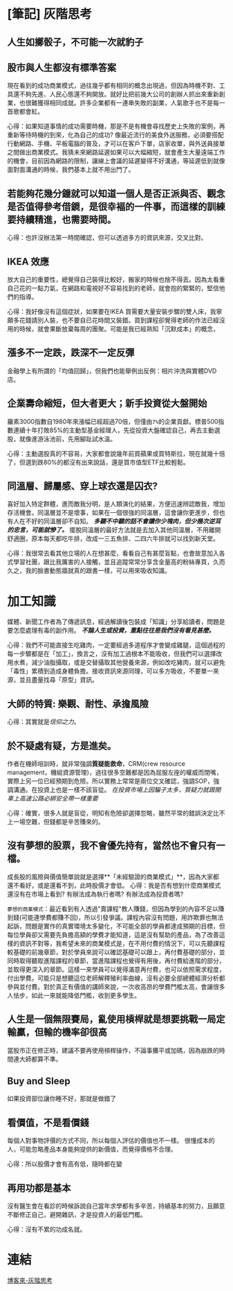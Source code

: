 # [筆記] 灰階思考



## 人生如擲骰子，不可能一次就豹子
<!--more-->
## 股市與人生都沒有標準答案
現在看到的成功商業模式，過往幾乎都有相同的概念出現過，但因為時機不對、工具還不夠先進、人民心態還不夠開放。就好比把前幾大公司的創辦人抓出來重新創業，也很難獲得相同成就。許多企業都有一連串失敗的副業，人氣歌手也不是每一首歌都會紅。

心得：如果知道事情的成功需要時機，那是不是有機會尋找歷史上失敗的案例，再重新等待時機的到來，化為自己的成功? 像最近流行的美食外送服務，必須要搭配行動網路、手機、平板電腦的普及，才可以在客戶下單，店家收單，與外送員接單之間做出商業模式。我猜未來網路延遲如果可以大幅縮短，就會產生大量遠端工作的機會，目前因為網路的限制，讓線上會議的延遲變得不好溝通，等延遲低到就像面對面溝通的時候，我們基本上就不用出門了。

## 若能夠花幾分鐘就可以知道一個人是否正派與否、觀念是否值得參考借鏡，是很幸褔的一件事，而這樣的訓練要持續精進，也需要時間。
心得：也許沒辦法第一時間確認，但可以透過多方的資訊來源，交叉比對。

## IKEA 效應
放大自己的重要性，總覺得自己裝得比較好，搬家的時候也捨不得丟。因為太看重自己花的一點力氣，在網路和電視好不容易找到的老師，就會抱的緊緊的，堅信他們的指導。

心得：我好像沒有這個症狀，如果要在IKEA 買需要大量安裝步驟的雙人床，我寧願多花錢請別人裝，也不要自已花時間又裝錯。買到課程卻覺得老師的作法已經沒用的時候，就會果斷放棄每周的團聚。可能是我已經熟知「沉默成本」的概念，

## 漲多不一定跌，跌深不一定反彈
金融學上有所謂的「均值回歸」，但我們也能舉例出反例：相片沖洗與實體DVD店。

## 企業壽命縮短，但大者更大；新手投資從大盤開始
羅素3000指數自1980年來漲幅已經超過70倍，但僅由`7%`的企業貢獻。標普500指數連續十年打敗85%的主動型基金經理人，先從投資大盤確認自己，再去主動選股，就像進游泳池前，先用腳趾試水溫。

心得：主動選股真的不容易，大家都會說幾年前買蘋果或買特斯拉，現在就幾十倍了，但選到跌80%的都沒有出來說話，還是買市值型ETF比較輕鬆。

## 同溫層、歸屬感、穿上球衣還是囚衣?
喜好加入特定群體，進而敵我分明，是人類演化的結果，方便迅速辨認敵我，增加存活機會。同溫層並不是壞事，如果在一個很強的同溫層，這會讓你更進步，但也有人在不好的同溫層卻不自知。
***多聽不中聽的話不會讓你少塊肉，但少幾次逆耳的忠言，可能就慘了。***
擺脫同溫層的最好方法就是去加入其他同溫層，不用離開舒適圈，原本每天都吃牛排，改成一三五魚排、二四六牛排就可以找到新天堂。

心得：我很常去看其他立場的人在想甚麼，看看自己有甚麼盲點，也會故意加入各式學習社團，跟比我厲害的人接觸，並且追蹤常常分享含金量高的粉絲專頁，久而久之，我的臉書動態牆就真的跟書一樣，可以用來吸收知識。

# 加工知識
媒體、新聞工作者為了傳遞訊息，經過解讀後包裝成「知識」分享給讀者，問題是要怎麼處理有毒的副作用。
***不論人生或投資，重點往往是我們沒有看見甚麼。***

心得：我們不可能直接生吃雞肉，一定要經過多道程序才會變成雞腿，這個過程的每一步驟都是在「加工」，換言之，沒有加工過根本不能吸收，但我們可以選擇改用水煮，減少油脂攝取，或是交替攝取其他營養來源，例如改吃豬肉，就可以避免「毒性」累積到造成身體負擔。接收資訊來源同理，可以多方吸收，不要單一來源，並且盡量找尋「原型」資訊。

## 大師的特質: 樂觀、耐性、承擔風險
心得：其實就是*信仰之力*。

## 於不疑處有疑，方是進矣。
作者在機師培訓時，就非常強調**質疑能救命**，CRM(crew resource management，機組資源管理)，過往很多空難都是因為屈服左座的權威而閉嘴，實際上另一位已經預期到危險。所以實務上常常是兩位交叉確認，強調SOP，強調溝通。在投資上也是一樣不該盲從。
*在投資市場上因騙子太多，質疑力就跟開車上高速公路必綁安全帶一樣重要*

心得：確實，很多人就是盲從，明知有危險卻選擇忽略，雖然平常的錯誤決定比不上一場空難，但錢都是辛苦賺來的。

## 沒有夢想的股票，我不會優先持有，當然也不會只有一檔。
成長股的風險與價值簡單說就是選擇**「未經驗證的商業模式」**，因為大家都還不看好，或是還看不到，此時股價才會低。
心得：我是否有想到什麼商業模式還沒有在市場上看到? 有辦法成為執行者嗎? 有辦法成為投資者嗎? 

`夢想的商業模式`：最近看到有人透過"賣課程"教人賺錢，但因為學到的內容不足以賺到錢(可能連學費都賺不回)，所以引發爭議。課程內容沒有問題，用詐欺罪也無法起訴，問題是實作的真實環境太多變化，不可能全部的學員都達成預期的目標，但每位學員卻又需要先負擔高額的學費才能知道，這是沒有幫助的產品，為了改善這樣的資訊不對等，我希望未來的商業模式是，在不用付費的情況下，可以先聽課程較基礎的前幾章節，對於學員來說可以確認基礎可以跟上，再付費基礎的部分，並同時取得聽取進階課程的章節，當進階課程也覺得有用後，再付費給進階的部分，並取得更深入的章節。這樣一來學員可以覺得滿意再付費，也可以依照需求程度，付出學費。可能只是想聽這位老師解釋殖利率曲線，沒有必要全部總體經濟分析都參與並付費。對於真正有價值的講師來說，一次收高昂的學費門檻太高，會讓很多人怯步，如此一來就能降低門檻，收到更多學生。

## 人生是一個無限賽局，亂使用槓桿就是想要挑戰一局定輸贏，但輸的機率卻很高
當股市正在修正時，建議不要再使用槓桿操作，不論事攤平或加碼，因為崩跌的時間連大師都算不準。

## Buy and Sleep
如果投資部位讓你睡不好，那就是做錯了

## 看價值，不是看價錢
每個人對事物評價的方式不同，所以每個人評估的價值也不一樣。
很懂成本的人，可能忽略產品本身能夠提供的新價值，而覺得價格不合理。

心得：所以股價才會有高有低，隨時都在變

## 再用功都是基本
沒有醫生會在看診的時候訴說自己當年求學都有多辛苦，持續基本的努力，且願意不斷修正自己，避開雜訊，才是投資人的最低門檻。

心得：沒有不累的功成名就。

# 連結
[博客來-灰階思考](https://www.books.com.tw/products/0010888435)



